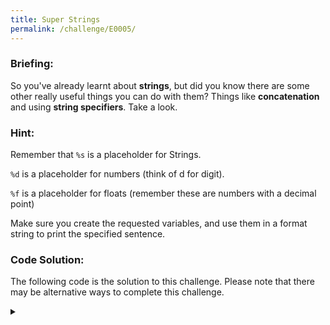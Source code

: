 ```yaml
---
title: Super Strings
permalink: /challenge/E0005/
---
```


### Briefing: 
So you've already learnt about **strings**, but did you know there are some other really useful things you can do with them? Things like **concatenation** and using **string specifiers**. Take a look.

### Hint: 
Remember that `%s` is a placeholder for Strings.

 `%d` is a placeholder for numbers (think of d for digit).

 `%f` is a placeholder for floats (remember these are numbers with a decimal point)

Make sure you create the requested variables, and use them in a format string to print the specified sentence.

### Code Solution: 
The following code is the solution to this challenge. Please note that there may be alternative ways to complete this challenge.

<details class="has-spoiler spoiler-span">
  <summary></summary>
  <pre><code>
# CHALLENGE 1: Save the integer 5 in the variable ch1_1, and
#              the string "robots" in the variable ch1_2
#              Use a format string to print the following sentence:
#              There are 5 robots in the room
ch1_1 = 5
ch1_2 = "robots"
print("There are %d %s in the room" % (ch1_1, ch1_2))
  </code></pre>
</details>
